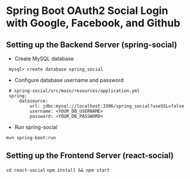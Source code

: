 # Spring Boot OAuth2 Social Login with Google, Facebook, and Github

## Setting up the Backend Server (spring-social)
* Create MySQL database

 ``` mysql> create database spring_social```

* Configure database username and password
```
 # spring-social/src/main/resources/application.yml
 spring:
     datasource:
         url: jdbc:mysql://localhost:3306/spring_social?useSSL=false
         username: <YOUR_DB_USERNAME>
         password: <YOUR_DB_PASSWORD>
```

* Run spring-social

``` mvn spring-boot:run ```

## Setting up the Frontend Server (react-social)
``` cd react-social ```
``` npm install && npm start ```
